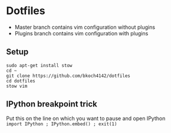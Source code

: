 # Dotfiles
- Master branch contains vim configuration without plugins
- Plugins branch contains vim configuration with plugins

## Setup 
```
sudo apt-get install stow
cd ~
git clone https://github.com/bkoch4142/dotfiles
cd dotfiles
stow vim 
```

## IPython breakpoint trick
Put this on the line on which you want to pause and open IPython  
`import IPython ; IPython.embed() ; exit(1)`
